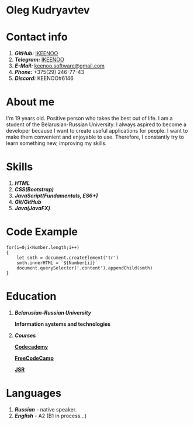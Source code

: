 # Oleg Kudryavtev

# Contact info

1. ***GitHub:*** [IKEENOO](https://github.com/IKEENOO)
2. ***Telegram:*** [IKEENOO](https://t.me/IKEENOO)
3. ***E-Mail:*** keenoo.software@gmail.com
4. ***Phone:*** +375(29) 246-77-43
5. ***Discord:*** KEENOO#6146

# About me

I'm 19 years old. Positive person who takes the best out of life. I am a student of the Belarusian-Russian University. I always aspired to become a developer because I want to create useful applications for people. I want to make them convenient and enjoyable to use. Therefore, I constantly try to learn something new, improving my skills.

# Skills

1. ***HTML***
2. ***CSS(Bootstrap)***
3. ***JavaScript(Fundamentals, ES6+)***
4. ***Git/GitHub***
5. ***Java(JavaFX)***

# Code Example

```
for(i=0;i<Number.length;i++)
{
	let smth = document.createElement('tr')
	smth.innerHTML = `${Number[i]}`
	document.querySelector('.content').appendChild(smth)
}

```
# Education

1. ***Belarusian-Russian University***

    **Information systems and technologies**
2. ***Courses***

    **[Codecademy](https://www.codecademy.com/learn/paths/front-end-engineer-career-path)**
    
    **[FreeCodeCamp](https://www.freecodecamp.org/)**
    
    **[JSR](https://learn.javascript.ru/)**

# Languages

1. ***Russian*** - native speaker.
2. ***English*** - A2 (B1 in process...)
